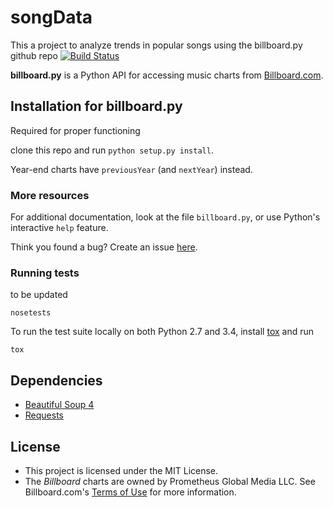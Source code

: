 songData
============

This a project to analyze trends in popular songs using the billboard.py github repo 
[![Build Status](https://travis-ci.org/guoguo12/billboard-charts.svg)](https://travis-ci.org/guoguo12/billboard-charts)

**billboard.py** is a Python API for accessing music charts from [Billboard.com](http://www.billboard.com/charts/).

Installation for billboard.py
------------

Required for proper functioning

clone this repo and run `python setup.py install`.



Year-end charts have `previousYear` (and `nextYear`) instead.


### More resources

For additional documentation, look at the file `billboard.py`, or use Python's interactive `help` feature.

Think you found a bug? Create an issue [here](https://github.com/guoguo12/billboard-charts/issues).



### Running tests

to be updated

```
nosetests
```

To run the test suite locally on both Python 2.7 and 3.4, install [tox](https://tox.readthedocs.org/en/latest/) and run

```
tox
```



Dependencies
------------
* [Beautiful Soup 4](http://www.crummy.com/software/BeautifulSoup/)
* [Requests](http://requests.readthedocs.org/en/latest/)

License
-------

* This project is licensed under the MIT License.
* The *Billboard* charts are owned by Prometheus Global Media LLC. See Billboard.com's [Terms of Use](http://www.billboard.com/terms-of-use) for more information.
